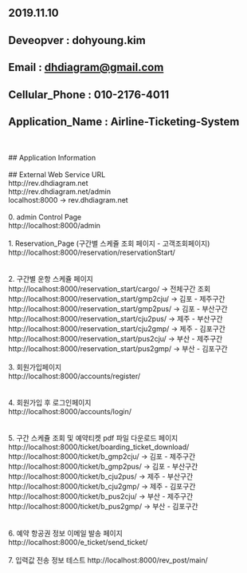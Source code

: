 ## 2019.11.10<br>
## Deveopver : dohyoung.kim<br>
## Email : dhdiagram@gmail.com<br>
## Cellular_Phone : 010-2176-4011<br>
## Application_Name : Airline-Ticketing-System<br>
<br>
<br>
## Application Information<br>
<br>
## External Web Service URL<br>
http://rev.dhdiagram.net<br>
http://rev.dhdiagram.net/admin<br>
localhost:8000 -> rev.dhdiagram.net<br>
<br>
0. admin Control Page<br>
http://localhost:8000/admin<br>
<br>
1. Reservation_Page (구간별 스케쥴 조회 페이지 - 고객조회페이지)<br>
http://localhost:8000/reservation/reservationStart/<br>
<br>
<br>
2. 구간별 운항 스케쥴 페이지<br>
http://localhost:8000/reservation_start/cargo/ -> 전체구간 조회<br>
http://localhost:8000/reservation_start/gmp2cju/ -> 김포 - 제주구간<br>
http://localhost:8000/reservation_start/gmp2pus/ -> 김포 - 부산구간<br>
http://localhost:8000/reservation_start/cju2pus/ -> 제주 - 부산구간<br>
http://localhost:8000/reservation_start/cju2gmp/ -> 제주 - 김포구간<br>
http://localhost:8000/reservation_start/pus2cju/ -> 부산 - 제주구간<br>
http://localhost:8000/reservation_start/pus2gmp/ -> 부산 - 김포구간<br>
<br>
3. 회원가입페이지<br>
http://localhost:8000/accounts/register/<br>
<br>
<br>
4. 회원가입 후 로그인페이지<br>
http://localhost:8000/accounts/login/<br>
<br>
<br>
5. 구간 스케쥴 조회 및 예약티켓 pdf 파일 다운로드 페이지<br>
http://localhost:8000/ticket/boarding_ticket_download/<br>
http://localhost:8000/ticket/b_gmp2cju/ -> 김포 - 제주구간<br>
http://localhost:8000/ticket/b_gmp2pus/ -> 김포 - 부산구간<br>
http://localhost:8000/ticket/b_cju2pus/ -> 제주 - 부산구간<br>
http://localhost:8000/ticket/b_cju2gmp/ -> 제주 - 김포구간<br>
http://localhost:8000/ticket/b_pus2cju/ -> 부산 - 제주구간<br>
http://localhost:8000/ticket/b_pus2gmp/ -> 부산 - 김포구간<br>
<br>
<br>
6. 예약 항공권 정보 이메일 발송 페이지
http://localhost:8000/e_ticket/send_ticket/
<br>
<br>
7. 입력값 전송 정보 테스트
http://localhost:8000/rev_post/main/



